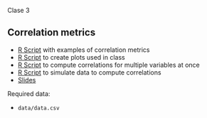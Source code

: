 
Clase 3

## Correlation metrics

* [R Script](correlation_metrics.R) with examples of correlation metrics
* [R Script](slides_plots.R) to create plots used in class
* [R Script](helper_code.R) to compute correlations for multiple variables at once
* [R Script](simulate_data.R) to simulate data to compute correlations
* [Slides](https://docs.google.com/presentation/d/1D-Ze1_lh7IrDXjcp26EnC0MgTtFfwvx0w6J-zh4Cigk/edit?usp=sharing)

Required data:

* `data/data.csv`
